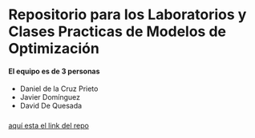 # Repositorio para los Laboratorios y Clases Practicas de Modelos de Optimización 

#### El equipo es de 3 personas 

- Daniel de la Cruz Prieto 
- Javier Domínguez
- David De Quesada 

### 
[aquí esta el link del repo](https://github.com/dcruzp/Modelos-de-Optimizacion-3ro)
